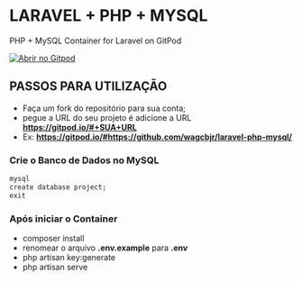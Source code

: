 # LARAVEL + PHP + MYSQL
PHP + MySQL Container for Laravel on GitPod


[![Abrir no Gitpod](https://gitpod.io/button/open-in-gitpod.svg)](https://gitpod.io/#https://github.com/wagcbjr/laravel-php-mysql/)


## PASSOS PARA UTILIZAÇÃO

- Faça um fork do repositório para sua conta;
- pegue a URL do seu projeto é adicione a URL <b>https://gitpod.io/#+SUA+URL</b>
- Ex: <b>https://gitpod.io/#https://github.com/wagcbjr/laravel-php-mysql/</b>

### Crie o Banco de Dados no MySQL
```md
mysql
create database project;
exit
```

### Após iniciar o Container
- composer install
- renomear o arquivo <b>.env.example</b> para <b>.env</b>
- php artisan key:generate
- php artisan serve

